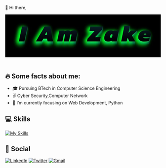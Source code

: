 👋 Hi there,
<!---
DJZake/DJZake is a ✨ special ✨ repository because its `README.md` (this file) appears on your GitHub profile.
You can click the Preview link to take a look at your changes.
--->
<div align="center"> 
  <img src="https://github.com/DJZake/DJZake/blob/main/name.jpg" alt="Zake" />
</div><br>

## 🔥 Some facts about me:

* 🎓 Pursuing BTech in Computer Science Engineering
* ✌️ Cyber Security,Computer Network
* 🌱 I’m currently focusing on Web Development, Python


 ## 💻 Skills
[![My Skills](https://skillicons.dev/icons?i=python,html,css,java,c,vscode,linux)]()



## 📱 Social

[![LinkedIn](https://img.shields.io/badge/LinkedIn-0077B5?style=for-the-badge&logo=linkedin&logoColor=white)](https://www.linkedin.com/in/alen-joseph-/)
[![Twitter](https://img.shields.io/badge/Twitter-%231DA1F2.svg?style=for-the-badge&logo=Twitter&logoColor=white)](https://twitter.com/)
[![Gmail](https://img.shields.io/badge/Gmail-D14836?style=for-the-badge&logo=gmail&logoColor=white)](mailto:zake282003@gmail.com)
